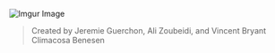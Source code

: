 ![Imgur Image](https://i.imgur.com/7BnPtT1.png)

>Created by Jeremie Guerchon, Ali Zoubeidi, and Vincent Bryant Climacosa Benesen
